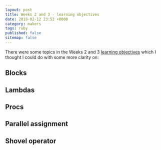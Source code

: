 ```yaml
---
layout: post
title: Weeks 2 and 3 - learning objectives
date: 2019-02-12 23:52 +0000
category: makers
tags: ruby
published: false
sitemap: false
---
```


There were some topics in the Weeks 2 and 3 [learning objectives][teachable]
which I thought I could do with some more clarity on:

## Blocks

## Lambdas

## Procs

## Parallel assignment

## Shovel operator

[teachable]:https://makersacademy.teachable.com/courses/256825/lectures/3989238
